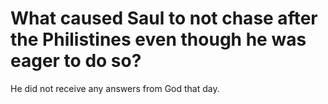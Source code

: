 # What caused Saul to not chase after the Philistines even though he was eager to do so?

He did not receive any answers from God that day.
